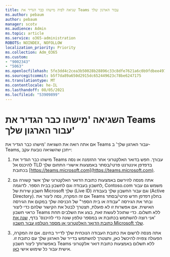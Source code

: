 ```yaml
---
title: שגיאה לפיה מישהו כבר הגדיר את Teams עבור הארגון שלך
ms.author: pebaum
author: pebaum
manager: scotv
ms.audience: Admin
ms.topic: article
ms.service: o365-administration
ROBOTS: NOINDEX, NOFOLLOW
localization_priority: Priority
ms.collection: Adm_O365
ms.custom:
- "9002343"
- "5063"
ms.openlocfilehash: 5fe3dd4c2cea3b50028b28896c33c8dfe7621a6c0b9fdbee4976dfb0e62c3f5d
ms.sourcegitcommit: b5f7da89a650d2915dc652449623c78be6247175
ms.translationtype: MT
ms.contentlocale: he-IL
ms.lasthandoff: 08/05/2021
ms.locfileid: "53909899"
---
```

# <a name="someone-has-already-set-up-teams-for-your-organization-error"></a>השגיאה 'מישהו כבר הגדיר את Teams עבור הארגון שלך'

אם אתה רואה את השגיאה 'מישהו כבר הגדיר את Teams עבור הארגון שלך' ב- Teams, ייתכן שהשגיאה נובעת עקב:

1. מישהו כבר הגדיר את Teams עבורך. חפש בדואר האלקטרוני אחר ההזמנה או נסה להיכנס אל TLD בדפדפן אינטרנט פרטי/בסתר באמצעות אישורי התחום שלך בכתובת [https://teams.microsoft.com](https://teams.microsoft.com).

2. אתה מנסה להירשם באמצעות כתובת הדואר האלקטרוני שלך אשר קשורה גם לחשבון בעבודה וגם לחשבון בבית הספר. לדוגמה, Contoso.com משמש גם עבור חשבון שירות של Microsoft שלך (Live ID) וגם עבור החשבון שלך בעבודה (Active Directory). אם זה המקרה, נסה ליצור את Teams בחלון דפדפן חדש פרטי/בסתר ובחר את הגירסה "עבודה או בית הספר" של הכניסה שלך במקום את הגירסה האישית. אם אפשרות זו לא פועלת, תצטרך לבטל את הקישור שלהם כדי ליצור כראוי חשבון Teams ללא תשלום. כדי שתוכל לעשות זאת, בצע את השלבים תחת 'אני רוצה להשתמש בכתובת או במספר טלפון שונה כדי להיכנס' בדף, [שנה את כתובת הדואר האלקטרוני או מספר הטלפון עבור חשבון Microsoft שלך](https://support.microsoft.com/help/12407).

3. אתה מנסה לרשום את כתובת העבודה הנוכחית שלך לדייר בחינם. אם זה המקרה, הפעולה צפויה להיכשל כאן, ותצטרך להשתמש בדייר של הארגון שלך עם כתובת זו. באפשרותך ליצור חשבון Teams ללא תשלום באמצעות כתובת דואר אלקטרוני אישית עבור כל שימוש אישי [כאן](https://products.office.com/microsoft-teams/group-chat-software).

